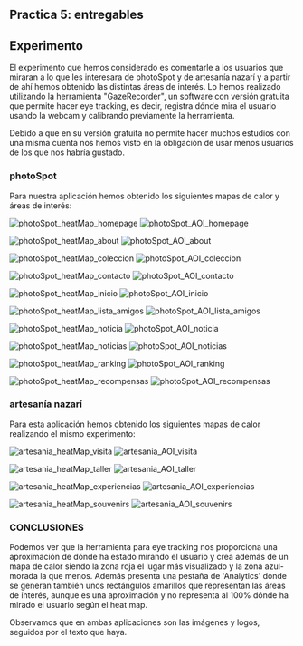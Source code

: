 ## Practica 5: entregables 

## Experimento
El experimento que hemos considerado es comentarle a los usuarios que miraran a lo que les interesara de photoSpot y de artesanía nazarí
y a partir de ahí hemos obtenido las distintas áreas de interés. Lo hemos realizado utilizando la herramienta "GazeRecorder", un software con versión gratuita
que permite hacer eye tracking, es decir, registra dónde mira el usuario usando la webcam y calibrando previamente la herramienta.

Debido a que en su versión gratuita no permite hacer muchos estudios con una misma cuenta nos hemos visto en la obligación de usar menos usuarios de los que nos 
habría gustado.

### photoSpot
Para nuestra aplicación hemos obtenido los siguientes mapas de calor y áreas de interés:

![photoSpot_heatMap_homepage](A/heatMap_homepage.png)
![photoSpot_AOI_homepage](A/AOI_homepage.png)

![photoSpot_heatMap_about](A/heatMap_about.png)
![photoSpot_AOI_about](A/AOI_about.png)

![photoSpot_heatMap_coleccion](A/heatMap_colección.png)
![photoSpot_AOI_coleccion](A/AOI_colección.png)

![photoSpot_heatMap_contacto](A/heatMap_contacto.png)
![photoSpot_AOI_contacto](A/AOI_contacto.png)

![photoSpot_heatMap_inicio](A/heatMap_inicio.png)
![photoSpot_AOI_inicio](A/AOI_inicio.png)

![photoSpot_heatMap_lista_amigos](A/heatMap_lista_de_amigos.png)
![photoSpot_AOI_lista_amigos](A/AOI_lista_de_amigos.png)

![photoSpot_heatMap_noticia](A/heatMap_noticia.png)
![photoSpot_AOI_noticia](A/AOI_noticia.png)

![photoSpot_heatMap_noticias](A/heatMap_noticias.png)
![photoSpot_AOI_noticias](A/AOI_noticias.png)

![photoSpot_heatMap_ranking](A/heatMap_ranking.png)
![photoSpot_AOI_ranking](A/AOI_ranking.png)

![photoSpot_heatMap_recompensas](A/heatMap_recompensas.png)
![photoSpot_AOI_recompensas](A/AOI_recompensas.png)

### artesanía nazarí
Para esta aplicación hemos obtenido los siguientes mapas de calor realizando el mismo experimento:

![artesania_heatMap_visita](B/heatMap_visita.png)
![artesania_AOI_visita](B/AOI_visita.png)

![artesania_heatMap_taller](B/heatMap_taller.png)
![artesania_AOI_taller](B/AOI_taller.png)

![artesania_heatMap_experiencias](B/heatMap_experiencias.png)
![artesania_AOI_experiencias](B/AOI_experiencias.png)

![artesania_heatMap_souvenirs](B/heatMap_souvenirs.png)
![artesania_AOI_souvenirs](B/AOI_souvenirs.png)


### CONCLUSIONES
Podemos ver que la herramienta para eye tracking nos proporciona una aproximación de dónde ha estado mirando el usuario y crea además de un mapa de calor siendo
la zona roja el lugar más visualizado y la zona azul-morada la que menos. Además presenta una pestaña de 'Analytics' donde se generan también unos rectángulos amarillos
que representan las áreas de interés, aunque es una aproximación y no representa al 100% dónde ha mirado el usuario según el heat map.

Observamos que en ambas aplicaciones son las imágenes y logos, seguidos por el texto que haya.
